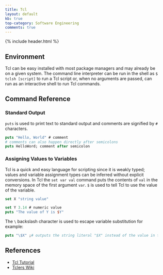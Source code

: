 ```yaml
---
title: Tcl
layout: default
kb: true
top-category: Software Engineering
comments: true
---
```


{% include header.html %}

## Environment

Tcl can be easy installed with most package managers and may already be on a given system. The command line interpreter can be run in the shell as `$ tclsh [script]` to run a Tcl script or, when no arguments are passed, can run as an interactive shell to run Tcl commands.

## Command Reference

### Standard Output

`puts` is used to print text to standard output and comments are signified by `#` characters.

```tcl
puts "Hello, World" # comment
# comments can also happen directly after semicolons
puts HelloWord; comment after semicolon
```

### Assigning Values to Variables

Tcl is a quick and easy language for scripting since it is weakly typed; values and variable assignment types can be inferred without explicit conversions. In Tcl the `set var val` command puts the contents of `val` in the memory space of the first argument `var`. `$` is used to tell Tcl to use the value of the variable.

```tcl
set X "string value"

set Y 3.14 # numeric value
puts "The value of Y is $Y"
```

The `\` backslash character is used to escape variable substitution for example:

```tcl
puts "\$X" ;# outputs the string literal "$X" instead of the value in the variable `X`
```

## References

* [Tcl Tutorial](://www.tcl.tk/man/tcl8.5/tutorial/tcltutorial.html)
* [Tclers Wiki](https://wiki.tcl.tk/)
